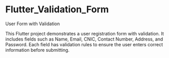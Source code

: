 # Flutter_Validation_Form
User Form with Validation

This Flutter project demonstrates a user registration form with validation. It includes fields such as Name, Email, CNIC, Contact Number, Address, and Password. Each field has validation rules to ensure the user enters correct information before submitting.
